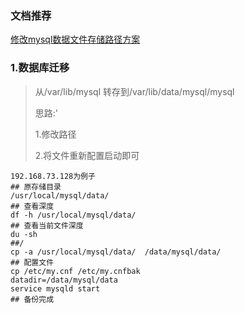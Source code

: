 ### 文档推荐

[修改mysql数据文件存储路径方案](https://blog.csdn.net/u014180504/article/details/79220607)

### 1.数据库迁移

>从/var/lib/mysql 转存到/var/lib/data/mysql/mysql
>
>思路:'
>
>1.修改路径
>
>2.将文件重新配置启动即可

```mysql
192.168.73.128为例子
## 原存储目录
/usr/local/mysql/data/
## 查看深度
df -h /usr/local/mysql/data/
## 查看当前文件深度
du -sh
##/
cp -a /usr/local/mysql/data/  /data/mysql/data/
## 配置文件
cp /etc/my.cnf /etc/my.cnfbak
datadir=/data/mysql/data
service mysqld start
## 备份完成
```

